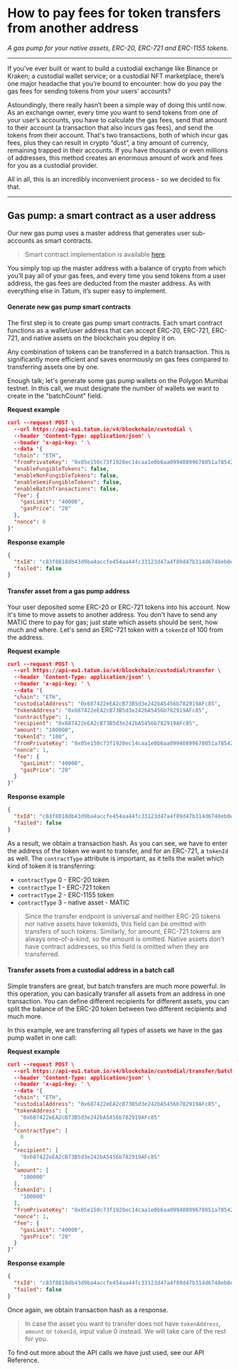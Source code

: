 # How to pay fees for token transfers from another address

*A gas pump for your native assets, ERC-20, ERC-721 and ERC-1155 tokens.*

---

If you’ve ever built or want to build a custodial exchange like Binance or Kraken; a custodial wallet service; or a custodial NFT marketplace, there’s one major headache that you’re bound to encounter: how do you pay the gas fees for sending tokens from your users’ accounts?

Astoundingly, there really hasn’t been a simple way of doing this until now. As an exchange owner, every time you want to send tokens from one of your user’s accounts, you have to calculate the gas fees, send that amount to their account (a transaction that also incurs gas fees), and send the tokens from their account.
That's two transactions, both of which incur gas fees, plus they can result in crypto “dust”, a tiny amount of currency, remaining trapped in their accounts. If you have thousands or even millions of addresses, this method creates an enormous amount of work and fees for you as a custodial provider.

All in all, this is an incredibly inconvenient process - so we decided to fix that.

---

## Gas pump: a smart contract as a user address

Our new gas pump uses a master address that generates user sub-accounts as smart contracts.


<!-- theme: info -->
>Smart contract implementation is available [here](https://github.com/tatumio/smart-contracts/blob/master/contracts/tatum/custodial/CustodialWalletFactory.sol).

You simply top up the master address with a balance of crypto from which you’ll pay all of your gas fees, and every time you send tokens from a user address, the gas fees are deducted from the master address. As with everything else in Tatum, it’s super easy to implement.

#### Generate new gas pump smart contracts

The first step is to create gas pump smart contracts. Each smart contract functions as a wallet/user address that can accept ERC-20, ERC-721, ERC-721, and native assets on the blockchain you deploy it on. 

Any combination of tokens can be transferred in a batch transaction. This is significantly more efficient and saves enormously on gas fees compared to transferring assets one by one.

Enough talk; let's generate some gas pump wallets on the Polygon Mumbai testnet. In this call, we must designate the number of wallets we want to create in the "batchCount" field.

**Request example**
```json
curl --request POST \
  --url https://api-eu1.tatum.io/v4/blockchain/custodial \
  --header 'Content-Type: application/json' \
  --header 'x-api-key: ' \
  --data '{
  "chain": "ETH",
  "fromPrivateKey": "0x05e150c73f1920ec14caa1e0b6aa09940899678051a78542840c2668ce5080c2",
  "enableFungibleTokens": false,
  "enableNonFungibleTokens": false,
  "enableSemiFungibleTokens": false,
  "enableBatchTransactions": false,
  "fee": {
    "gasLimit": "40000",
    "gasPrice": "20"
  },
  "nonce": 0
}'
```

**Response example**
```json
{
  "txId": "c83f8818db43d9ba4accfe454aa44fc33123d47a4f89d47b314d6748eb0e9bc9",
  "failed": false
}

```


#### Transfer asset from a gas pump address

Your user deposited some ERC-20 or ERC-721 tokens into his account. Now it's time to move assets to another address. You don't have to send any MATIC there to pay for gas; just state which assets should be sent, how much and where. Let's send an ERC-721 token with a `tokenId` of 100 from the address.

**Request example**
```json
curl --request POST \
  --url https://api-eu1.tatum.io/v4/blockchain/custodial/transfer \
  --header 'Content-Type: application/json' \
  --header 'x-api-key: ' \
  --data '{
  "chain": "ETH",
  "custodialAddress": "0x687422eEA2cB73B5d3e242bA5456b782919AFc85",
  "tokenAddress": "0x687422eEA2cB73B5d3e242bA5456b782919AFc85",
  "contractType": 1,
  "recipient": "0x687422eEA2cB73B5d3e242bA5456b782919AFc85",
  "amount": "100000",
  "tokenId": "100",
  "fromPrivateKey": "0x05e150c73f1920ec14caa1e0b6aa09940899678051a78542840c2668ce5080c2",
  "nonce": 1,
  "fee": {
    "gasLimit": "40000",
    "gasPrice": "20"
  }
}'
```

**Response example**

```json
{
  "txId": "c83f8818db43d9ba4accfe454aa44fc33123d47a4f89d47b314d6748eb0e9bc9",
  "failed": false
}
```
As a result, we obtain a transaction hash. As you can see, we have to enter the address of the token we want to transfer, and for an ERC-721, a `tokenId` as well. 
The `contractType` attribute is important, as it tells the wallet which kind of token it is transferring:
- `contractType` 0 - ERC-20 token
- `contractType` 1 - ERC-721 token
- `contractType` 2 - ERC-1155 token
- `contractType` 3 - native asset - MATIC

<!-- theme: info -->
>Since the transfer endpoint is universal and neither ERC-20 tokens nor native assets have tokenIds, this field can be omitted with transfers of such tokens. Similarly, for amount, ERC-721 tokens are always one-of-a-kind, so the amount is omitted. Native assets don't have contract addresses, so this field is omitted when they are transferred.

#### Transfer assets from a custodial address in a batch call

Simple transfers are great, but batch transfers are much more powerful. In this operation, you can basically transfer all assets from an address in one transaction. You can define different recipients for different assets, you can split the balance of the ERC-20 token between two different recipients and much more.

In this example, we are transferring all types of assets we have in the gas pump wallet in one call:

**Request example**
```json
curl --request POST \
  --url https://api-eu1.tatum.io/v4/blockchain/custodial/transfer/batch \
  --header 'Content-Type: application/json' \
  --header 'x-api-key: ' \
  --data '{
  "chain": "ETH",
  "custodialAddress": "0x687422eEA2cB73B5d3e242bA5456b782919AFc85",
  "tokenAddress": [
    "0x687422eEA2cB73B5d3e242bA5456b782919AFc85"
  ],
  "contractType": [
    0
  ],
  "recipient": [
    "0x687422eEA2cB73B5d3e242bA5456b782919AFc85"
  ],
  "amount": [
    "100000"
  ],
  "tokenId": [
    "100000"
  ],
  "fromPrivateKey": "0x05e150c73f1920ec14caa1e0b6aa09940899678051a78542840c2668ce5080c2",
  "nonce": 1,
  "fee": {
    "gasLimit": "40000",
    "gasPrice": "20"
  }
}'
```

**Response example**
```json
{
  "txId": "c83f8818db43d9ba4accfe454aa44fc33123d47a4f89d47b314d6748eb0e9bc9",
  "failed": false
}
```
Once again, we obtain transaction hash as a response.

<!-- theme: info -->
>In case the asset you want to transfer does not have `tokenAddress`, `amount` or `tokenId`, input value 0 instead. We will take care of the rest for you.

To find out more about the API calls we have just used, see our API Reference.
